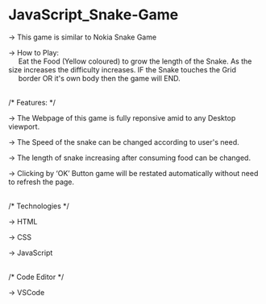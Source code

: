 # JavaScript_Snake-Game

-> This game is similar to Nokia Snake Game 

-> How to Play:<br>
    &nbsp;&nbsp;&nbsp;&nbsp;&nbsp;Eat the Food (Yellow coloured) to grow the length of the Snake. As the size increases the difficulty increases. IF the Snake touches     the Grid 
    &nbsp;&nbsp;&nbsp;&nbsp;&nbsp;border OR it's own body     then the game will END.
<br><br>


/* Features: */

-> The Webpage of this game is fully reponsive amid to any Desktop viewport.

-> The Speed of the snake can be changed according to user's need.

-> The length of snake increasing after consuming food can be changed.

-> Clicking by ‘OK’ Button game will be restated automatically without need to refresh the page.
<br><br>


/* Technologies */

-> HTML

-> CSS

-> JavaScript
<br><br>


/* Code Editor */

-> VSCode


